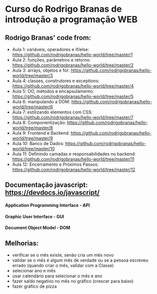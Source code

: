 # Curso do Rodrigo Branas de introdução a programação WEB

## Rodrigo Branas' code from: 
- Aula 1: variáveis, operadores e if/else: https://github.com/rodrigobranas/hello-world/tree/master/1
- Aula 2: funções, parâmetros e retorno: https://github.com/rodrigobranas/hello-world/tree/master/2
- Aula 3: arrays, objetos e for: https://github.com/rodrigobranas/hello-world/tree/master/3
- Aula 4: classes, construtores e exceptions: https://github.com/rodrigobranas/hello-world/tree/master/4
- Aula 5: OO, métodos e encapsulamento: https://github.com/rodrigobranas/hello-world/tree/master/5
- Aula 6: manipulando a DOM: https://github.com/rodrigobranas/hello-world/tree/master/6
- Aula 7: estilizando elementos com CSS: https://github.com/rodrigobranas/hello-world/tree/master/7
- Aula 8: Componentização: https://github.com/rodrigobranas/hello-world/tree/master/8
- Aula 9: Frontend e Backend: https://github.com/rodrigobranas/hello-world/tree/master/9
- Aula 10: Banco de Dados: https://github.com/rodrigobranas/hello-world/tree/master/10
- Aula 11: Definindo camadas e responsabilidades no backend: https://github.com/rodrigobranas/hello-world/tree/master/11
- Aula 12: Encerramento e Próximos Passos: https://github.com/rodrigobranas/hello-world/tree/master/12

## Documentação javascript: https://devdocs.io/javascript/	

#### Application Programming Interface - API

#### Graphic User Interface - GUI

#### Document Object Model - DOM 



## Melhorias:
- verificar se o mês existe, senão cria um mês novo
- validar se o mês é algum mês de verdade ou se a pessoa escreveu errado (quando criar o mês, validar com a Classe)
- selecionar ano e mês
- usar calendário para selecionar o mês e ano
- fazer saldo negativo no mês no gráfico (crescer para baixo)
- fazer gráfico de pizza

